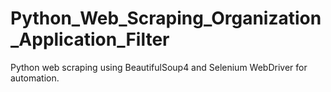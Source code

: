 # Python_Web_Scraping_Organization_Application_Filter
Python web scraping using BeautifulSoup4 and Selenium WebDriver for automation.
